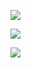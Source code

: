 ![](!imgdir/screenshot_AEc71UhckiZBdUHK.png)

![](!imgdir/screenshot_L13gjdC9RISoRCHY.png)

![](!imgdir/screenshot_eqITSc0rorviUf05.png)
